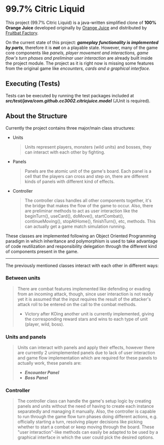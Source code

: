   
    
  
# 99.7% Citric Liquid  
  
    
This project (99.7% Citric Liquid) is a java-written simplified clone of **100% Orange Juice** developed originally by [Orange Juice](http://daidai.moo.jp/) and distributed by [Fruitbat Factory](https://fruitbatfactory.com/).  
  
    
  
On the current state of this project: ***gameplay functionality is implemented by parts***, therefore it is ***not*** on a playable state. However, many of the game core components like *panels, player movement and interactions, game flow's turn phases and preliminar user interaction* are already built inside the project module. The project as it is right now is missing some features from the original game like *encounters, cards and a graphical interface.*
  
  
## Executing (Tests)  
    
Tests can be executed by running the test packages included at _**src/test/java/com.github.cc3002.citricjuice.model**_ (JUnit is required).  
  
## About the Structure  
  
    
Currently the project contains three major/main class structures:  
  
  
* Units
	>Units represent players, monsters (wild units) and bosses, they can interact with each other by fighting.
 * Panels  
	 >Panels are the atomic unit of the game's board. Each panel is a cell that the players can cross and step on, there are different kinds of panels with different kind of effects.
* Controller
	>The controller class handles all other components together, it's the bridge that makes the flow of the game to occur. Also, there are preliminar methods to act as user interaction like the beginTurn(), useCard(), doMove(), startCombat(), continueMoving(), stopAtHome(), finishTurn(), etc, methods. This can actually get a game match simulation running.
  
These classes are implemented following an Object Oriented Programming paradigm in which inheritance and polymorphism is used to take advantage of code reutilization and responsibility delegation through the different kind of components present in the game.
___  
The previously mentioned classes interact with each other in different ways:
  
### Between units  
  
    
> There are combat features implemented like defending or evading from an incoming attack, though, since user interaction is not ready yet it is assumed that the input requires the result of the attacker's attack roll to be entered on the call to the combat methods.  
> * Victory after KOing another unit is currently implemented, giving the corresponding reward stars and wins to each type of unit (player, wild, boss).  
  
    
### Units and panels  
  
> Units can interact with panels and apply their effects, however there are currently 2 unimplemented panels due to lack of user interaction and game flow implementation which are required for these panels to actually work, these panels are:  
>*  _**Encounter Panel**_  
> *  _**Boss Panel**_

### Controller
> The controller class can handle the game's setup logic by creating panels and units without the need of having to create each instance separatedly and managing it manually. 
> Also, the controller is capable to run through the game flow turn phases doing different actions, e.g. officially starting a turn, resolving player decisions like picking whether to start a combat or keep moving through the board.
> These "user interaction"-like methods can easily be adapted to be used by a graphical interface in which the user could pick the desired options.